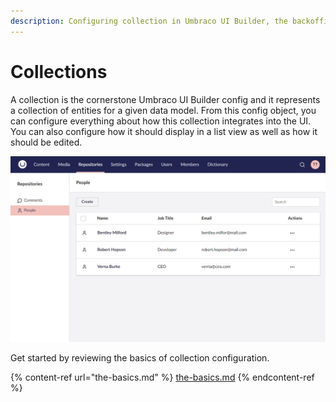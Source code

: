 ```yaml
---
description: Configuring collection in Umbraco UI Builder, the backoffice UI builder for Umbraco.
---
```


# Collections

A collection is the cornerstone Umbraco UI Builder config and it represents a collection of entities for a given data model. From this config object, you can configure everything about how this collection integrates into the UI. You can also configure how it should display in a list view as well as how it should be edited.

![A collection list view](../images/listview.png)

Get started by reviewing the basics of collection configuration.

{% content-ref url="the-basics.md" %}
[the-basics.md](the-basics.md)
{% endcontent-ref %}
